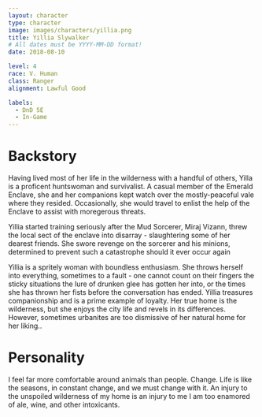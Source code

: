 ```yaml
---
layout: character
type: character
image: images/characters/yillia.png
title: Yillia Slywalker
# All dates must be YYYY-MM-DD format!
date: 2018-08-10

level: 4
race: V. Human
class: Ranger
alignment: Lawful Good

labels:
  - DnD 5E
  - In-Game
---
```


# Backstory
Having lived most of her life in the wilderness with a handful of others, Yilla is a proficent huntswoman and survivalist. A casual member of the Emerald Enclave, she and her companions kept watch over the mostly-peaceful vale where they resided. Occasionally, she would travel to enlist the help of the Enclave to assist with moregerous threats.

Yillia started training seriously after the Mud Sorcerer, Miraj Vizann, threw the local sect of the enclave into disarray - slaughtering some of her dearest friends. She swore revenge on the sorcerer and his minions, determined to prevent such a catastrophe should it ever occur again

Yillia is a spritely woman with boundless enthusiasm. She throws herself into everything, sometimes to a fault - one cannot count on their fingers the sticky situations the lure of drunken glee has gotten her into, or the times she has thrown her fists before the conversation has ended. Yillia treasures companionship and is a prime example of loyalty. Her true home is the wilderness, but she enjoys the city life and revels in its differences. However, sometimes urbanites are too dismissive of her natural home for her liking..

# Personality
I feel far more comfortable around animals than people.
Change. Life is like the seasons, in constant change, and we must change with it.
An injury to the unspoiled wilderness of my home is an injury to me
I am too enamored of ale, wine, and other intoxicants.
